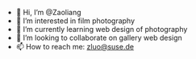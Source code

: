 - 👋 Hi, I’m @Zaoliang
- 👀 I’m interested in film photography
- 🌱 I’m currently learning web design of photography
- 💞️ I’m looking to collaborate on gallery web design
- 📫 How to reach me: zluo@suse.de

<!---
Zaoliang/Zaoliang is a ✨ special ✨ repository because its `README.md` (this file) appears on your GitHub profile.
You can click the Preview link to take a look at your changes.
--->
